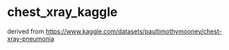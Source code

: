 # chest_xray_kaggle
derived from https://www.kaggle.com/datasets/paultimothymooney/chest-xray-pneumonia
